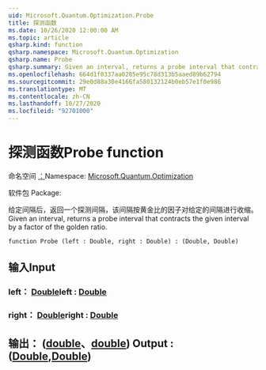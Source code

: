 ```yaml
---
uid: Microsoft.Quantum.Optimization.Probe
title: 探测函数
ms.date: 10/26/2020 12:00:00 AM
ms.topic: article
qsharp.kind: function
qsharp.namespace: Microsoft.Quantum.Optimization
qsharp.name: Probe
qsharp.summary: Given an interval, returns a probe interval that contracts the given interval by a factor of the golden ratio.
ms.openlocfilehash: 664d1f0337aa0285e95c78d313b5aaed89b62794
ms.sourcegitcommit: 29e0d88a30e4166fa580132124b0eb57e1f0e986
ms.translationtype: MT
ms.contentlocale: zh-CN
ms.lasthandoff: 10/27/2020
ms.locfileid: "92701000"
---
```

# <a name="probe-function"></a><span data-ttu-id="418b8-102">探测函数</span><span class="sxs-lookup"><span data-stu-id="418b8-102">Probe function</span></span>

<span data-ttu-id="418b8-103">命名空间 [：](xref:Microsoft.Quantum.Optimization)</span><span class="sxs-lookup"><span data-stu-id="418b8-103">Namespace: [Microsoft.Quantum.Optimization](xref:Microsoft.Quantum.Optimization)</span></span>

<span data-ttu-id="418b8-104">软件包 [](https://nuget.org/packages/)</span><span class="sxs-lookup"><span data-stu-id="418b8-104">Package: [](https://nuget.org/packages/)</span></span>


<span data-ttu-id="418b8-105">给定间隔后，返回一个探测间隔，该间隔按黄金比的因子对给定的间隔进行收缩。</span><span class="sxs-lookup"><span data-stu-id="418b8-105">Given an interval, returns a probe interval that contracts the given interval by a factor of the golden ratio.</span></span>

```qsharp
function Probe (left : Double, right : Double) : (Double, Double)
```


## <a name="input"></a><span data-ttu-id="418b8-106">输入</span><span class="sxs-lookup"><span data-stu-id="418b8-106">Input</span></span>

### <a name="left--double"></a><span data-ttu-id="418b8-107">left： [Double](xref:microsoft.quantum.lang-ref.double)</span><span class="sxs-lookup"><span data-stu-id="418b8-107">left : [Double](xref:microsoft.quantum.lang-ref.double)</span></span>




### <a name="right--double"></a><span data-ttu-id="418b8-108">right： [Double](xref:microsoft.quantum.lang-ref.double)</span><span class="sxs-lookup"><span data-stu-id="418b8-108">right : [Double](xref:microsoft.quantum.lang-ref.double)</span></span>





## <a name="output--doubledouble"></a><span data-ttu-id="418b8-109">输出： ([double](xref:microsoft.quantum.lang-ref.double)、[double](xref:microsoft.quantum.lang-ref.double)) </span><span class="sxs-lookup"><span data-stu-id="418b8-109">Output : ([Double](xref:microsoft.quantum.lang-ref.double),[Double](xref:microsoft.quantum.lang-ref.double))</span></span>

